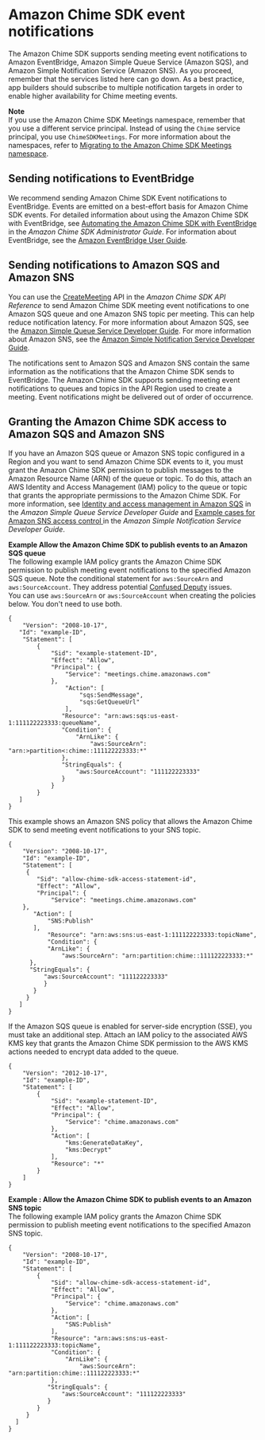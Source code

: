# Amazon Chime SDK event notifications<a name="mtgs-sdk-notifications"></a>

The Amazon Chime SDK supports sending meeting event notifications to Amazon EventBridge, Amazon Simple Queue Service \(Amazon SQS\), and Amazon Simple Notification Service \(Amazon SNS\)\. As you proceed, remember that the services listed here can go down\. As a best practice, app builders should subscribe to multiple notification targets in order to enable higher availability for Chime meeting events\.

**Note**  
If you use the Amazon Chime SDK Meetings namespace, remember that you use a different service principal\. Instead of using the `Chime` service principal, you use `ChimeSDKMeetings`\. For more information about the namespaces, refer to [Migrating to the Amazon Chime SDK Meetings namespace](meeting-namespace-migration.md)\.

## Sending notifications to EventBridge<a name="chime-sdk-eventbridge-notifications"></a>

We recommend sending Amazon Chime SDK Event notifications to EventBridge\. Events are emitted on a best\-effort basis for Amazon Chime SDK events\. For detailed information about using the Amazon Chime SDK with EventBridge, see [ Automating the Amazon Chime SDK with EventBridge ](https://docs.aws.amazon.com/chime-sdk/latest/ag/automating-chime-with-cloudwatch-events.html#events-sdk) in the *Amazon Chime SDK Administrator Guide*\. For information about EventBridge, see the [Amazon EventBridge User Guide](https://docs.aws.amazon.com/eventbridge/latest/userguide/)\.

## Sending notifications to Amazon SQS and Amazon SNS<a name="chime-sdk-sqs-sns-notifications"></a>

You can use the [CreateMeeting](https://docs.aws.amazon.com/chime-sdk/latest/APIReference/API_CreateMeeting.html) API in the *Amazon Chime SDK API Reference* to send Amazon Chime SDK meeting event notifications to one Amazon SQS queue and one Amazon SNS topic per meeting\. This can help reduce notification latency\. For more information about Amazon SQS, see the [Amazon Simple Queue Service Developer Guide](https://docs.aws.amazon.com/AWSSimpleQueueService/latest/SQSDeveloperGuide/)\. For more information about Amazon SNS, see the [Amazon Simple Notification Service Developer Guide](https://docs.aws.amazon.com/sns/latest/dg/)\.

The notifications sent to Amazon SQS and Amazon SNS contain the same information as the notifications that the Amazon Chime SDK sends to EventBridge\. The Amazon Chime SDK supports sending meeting event notifications to queues and topics in the API Region used to create a meeting\. Event notifications might be delivered out of order of occurrence\.

## Granting the Amazon Chime SDK access to Amazon SQS and Amazon SNS<a name="chime-sdk-sqs-sns-permissions"></a>

If you have an Amazon SQS queue or Amazon SNS topic configured in a Region and you want to send Amazon Chime SDK events to it, you must grant the Amazon Chime SDK permission to publish messages to the Amazon Resource Name \(ARN\) of the queue or topic\. To do this, attach an AWS Identity and Access Management \(IAM\) policy to the queue or topic that grants the appropriate permissions to the Amazon Chime SDK\. For more information, see [Identity and access management in Amazon SQS](https://docs.aws.amazon.com/AWSSimpleQueueService/latest/SQSDeveloperGuide/sqs-authentication-and-access-control.html) in the *Amazon Simple Queue Service Developer Guide* and [Example cases for Amazon SNS access control ](https://docs.aws.amazon.com/sns/latest/dg/sns-access-policy-use-cases.html) in the *Amazon Simple Notification Service Developer Guide*\.

**Example Allow the Amazon Chime SDK to publish events to an Amazon SQS queue**  
The following example IAM policy grants the Amazon Chime SDK permission to publish meeting event notifications to the specified Amazon SQS queue\. Note the conditional statement for `aws:SourceArn` and `aws:SourceAccount`\. They address potential [Confused Deputy](https://docs.aws.amazon.com/IAM/latest/UserGuide/confused-deputy.html) issues\.   
You can use `aws:SourceArn` or `aws:SourceAccount` when creating the policies below\. You don't need to use both\.

```
{
    "Version": "2008-10-17",
   "Id": "example-ID",
    "Statement": [
        { 
            "Sid": "example-statement-ID",
            "Effect": "Allow",
            "Principal": {
                "Service": "meetings.chime.amazonaws.com"  
            },
                "Action": [
                    "sqs:SendMessage",
                    "sqs:GetQueueUrl"
                ],
               "Resource": "arn:aws:sqs:us-east-1:111122223333:queueName",
               "Condition": {
                   "ArnLike": {
                       "aws:SourceArn": "arn:>partition<:chime::111122223333:*"
               },
               "StringEquals": {
                   "aws:SourceAccount": "111122223333"
               }
            }
        }
   ]
}
```
This example shows an Amazon SNS policy that allows the Amazon Chime SDK to send meeting event notifications to your SNS topic\.  

```
{
    "Version": "2008-10-17",
    "Id": "example-ID",
    "Statement": [
     {
        "Sid": "allow-chime-sdk-access-statement-id",
        "Effect": "Allow",
        "Principal": {
            "Service": "meetings.chime.amazonaws.com"  
    },
       "Action": [
           "SNS:Publish"
       ],
           "Resource": "arn:aws:sns:us-east-1:111122223333:topicName",
           "Condition": {
           "ArnLike": {
               "aws:SourceArn": "arn:partition:chime::111122223333:*"
      },
      "StringEquals": {
          "aws:SourceAccount": "111122223333"
          }
       }
     }
   ]
}
```
If the Amazon SQS queue is enabled for server\-side encryption \(SSE\), you must take an additional step\. Attach an IAM policy to the associated AWS KMS key that grants the Amazon Chime SDK permission to the AWS KMS actions needed to encrypt data added to the queue\.  

```
{
    "Version": "2012-10-17",
    "Id": "example-ID",
    "Statement": [
        {
            "Sid": "example-statement-ID",
            "Effect": "Allow",
            "Principal": {
                "Service": "chime.amazonaws.com"
            },
            "Action": [
                "kms:GenerateDataKey",
                "kms:Decrypt"
            ],
            "Resource": "*"
        }
    ]
}
```

**Example : Allow the Amazon Chime SDK to publish events to an Amazon SNS topic**  
The following example IAM policy grants the Amazon Chime SDK permission to publish meeting event notifications to the specified Amazon SNS topic\.  

```
{
    "Version": "2008-10-17",
    "Id": "example-ID",
    "Statement": [
        {
            "Sid": "allow-chime-sdk-access-statement-id",
            "Effect": "Allow",
            "Principal": {
                "Service": "chime.amazonaws.com"
            },
            "Action": [
                "SNS:Publish"
            ],
            "Resource": "arn:aws:sns:us-east-1:111122223333:topicName",
            "Condition": {
                "ArnLike": {
                    "aws:SourceArn": "arn:partition:chime::111122223333:*"
            },
           "StringEquals": {
               "aws:SourceAccount": "111122223333"
           }
        }
     }
  ]
}
```